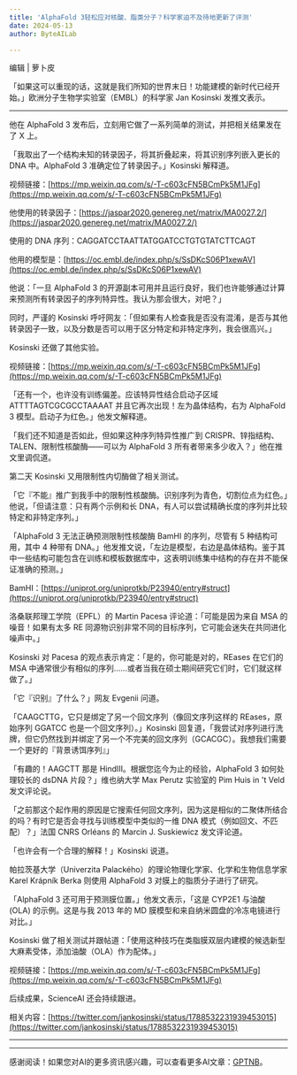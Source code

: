 ```yaml
---
title: 'AlphaFold 3轻松应对核酸、脂类分子？科学家迫不及待地更新了评测'
date: 2024-05-13
author: ByteAILab

---
```


编辑 | 萝卜皮

「如果这可以重现的话，这就是我们所知的世界末日！功能建模的新时代已经开始。」欧洲分子生物学实验室（EMBL）的科学家 Jan Kosinski 发推文表示。

---
他在 AlphaFold 3 发布后，立刻用它做了一系列简单的测试，并把相关结果发在了 X 上。

「我取出了一个结构未知的转录因子，将其折叠起来，将其识别序列嵌入更长的 DNA 中。AlphaFold 3 准确定位了转录因子。」Kosinski 解释道。

视频链接：[https://mp.weixin.qq.com/s/-T-c603cFN5BCmPk5M1JFg](https://mp.weixin.qq.com/s/-T-c603cFN5BCmPk5M1JFg)

他使用的转录因子：[https://jaspar2020.genereg.net/matrix/MA0027.2/](https://jaspar2020.genereg.net/matrix/MA0027.2/)

使用的 DNA 序列：CAGGATCCTAATTATGGATCCTGTGTATCTTCAGT

他用的模型是：[https://oc.embl.de/index.php/s/SsDKcS06P1xewAV](https://oc.embl.de/index.php/s/SsDKcS06P1xewAV)

他说：「一旦 AlphaFold 3 的开源副本可用并且运行良好，我们也许能够通过计算来预测所有转录因子的序列特异性。我认为那会很大，对吧？」

同时，严谨的 Kosinski 呼吁网友：「但如果有人检查我是否没有混淆，是否与其他转录因子一致，以及分数是否可以用于区分特定和非特定序列，我会很高兴。」

Kosinski 还做了其他实验。

视频链接：[https://mp.weixin.qq.com/s/-T-c603cFN5BCmPk5M1JFg](https://mp.weixin.qq.com/s/-T-c603cFN5BCmPk5M1JFg)

「还有一个，也许没有训练偏差。应该特异性结合启动子区域 ATTTTAGTCGCGCCTAAAAT 并且它再次出现！左为晶体结构，右为 AlphaFold 3 模型。启动子为红色。」他发文解释道。

「我们还不知道是否如此，但如果这种序列特异性推广到 CRISPR、锌指结构、TALEN、限制性核酸酶——可以为 AlphaFold 3 所有者带来多少收入？」他在推文里调侃道。

第二天 Kosinski 又用限制性内切酶做了相关测试。

「它『不能』推广到我手中的限制性核酸酶。识别序列为青色，切割位点为红色。」他说，「但请注意：只有两个示例和长 DNA，有人可以尝试精确长度的序列并比较特定和非特定序列。」

「AlphaFold 3 无法正确预测限制性核酸酶 BamHI 的序列，尽管有 5 种结构可用，其中 4 种带有 DNA。」他发推文说，「左边是模型，右边是晶体结构。鉴于其中一些结构可能包含在训练和模板数据库中，这表明训练集中结构的存在并不能保证准确的预测。」 

BamHI：[https://uniprot.org/uniprotkb/P23940/entry#struct](https://uniprot.org/uniprotkb/P23940/entry#struct)

洛桑联邦理工学院（EPFL）的 Martin Pacesa 评论道：「可能是因为来自 MSA 的噪音！如果有太多 RE 同源物识别非常不同的目标序列，它可能会迷失在共同进化噪声中。」

Kosinski 对 Pacesa 的观点表示肯定：「是的，你可能是对的，REases 在它们的 MSA 中通常很少有相似的序列……或者当我在硕士期间研究它们时，它们就这样做了。」

「它『识别』了什么？」网友 Evgenii 问道。

「CAAGCTTG，它只是绑定了另一个回文序列（像回文序列这样的 REases，原始序列 GGATCC 也是一个回文序列）。」Kosinski 回复道，「我尝试对序列进行洗牌，但它仍然找到并绑定了另一个不完美的回文序列（GCACGC）。我想我们需要一个更好的『背景诱饵序列』」

「有趣的！AAGCTT 那是 HindIII。根据您迄今为止的经验，AlphaFold 3 如何处理较长的 dsDNA 片段？」维也纳大学 Max Perutz 实验室的 Pim Huis in 't Veld 发文评论说。

「之前那这个起作用的原因是它搜索任何回文序列，因为这是相似的二聚体所结合的吗？有时它是否会寻找与训练模型中类似的一维 DNA 模式（例如回文、不匹配）？」法国 CNRS Orléans 的 Marcin J. Suskiewicz 发文评论道。

「也许会有一个合理的解释！」Kosinski 说道。

帕拉茨基大学（Univerzita Palackého）的理论物理化学家、化学和生物信息学家 Karel Krápník Berka 则使用 AlphaFold 3 对膜上的脂质分子进行了研究。

「AlphaFold 3 还可用于预测膜位置。」他发文表示，「这是 CYP2E1 与油酸 (OLA) 的示例。这是与我 2013 年的 MD 膜模型和来自纳米圆盘的冷冻电镜进行对比。」

Kosinski 做了相关测试并跟帖道：「使用这种技巧在类脂膜双层内建模的候选新型大麻素受体，添加油酸（OLA）作为配体。」

视频链接：[https://mp.weixin.qq.com/s/-T-c603cFN5BCmPk5M1JFg](https://mp.weixin.qq.com/s/-T-c603cFN5BCmPk5M1JFg)

后续成果，ScienceAI 还会持续跟进。

相关内容：[https://twitter.com/jankosinski/status/1788532231939453015](https://twitter.com/jankosinski/status/1788532231939453015)

---
---
感谢阅读！如果您对AI的更多资讯感兴趣，可以查看更多AI文章：[GPTNB](https://gptnb.com)。